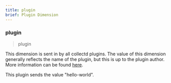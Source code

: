 ```yaml
---
title: plugin
brief: Plugin Dimension
---
```

### plugin

> plugin

This dimension is sent in by all collectd plugins. The value of this dimension generally reflects the name of the plugin, but this is up to the plugin author.  More information can be found 
[here](http://docs.signalfx.com/en/latest/integrations/collectd-info.html#using-collectd-metrics).

This plugin sends the value "hello-world".
